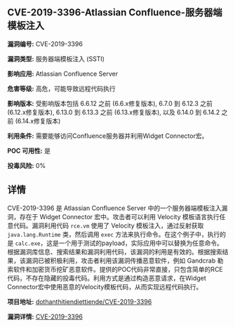 ## CVE-2019-3396-Atlassian Confluence-服务器端模板注入

**漏洞编号:** CVE-2019-3396

**漏洞类型:** 服务器端模板注入 (SSTI)

**影响应用:** Atlassian Confluence Server

**危害等级:** 高危，可能导致远程代码执行

**影响版本:** 受影响版本包括 6.6.12 之前 (6.6.x修复版本), 6.7.0 到 6.12.3 之前 (6.12.x修复版本), 6.13.0 到 6.13.3 之前 (6.13.x修复版本), 以及 6.14.0 到 6.14.2 之前 (6.14.x修复版本)

**利用条件:** 需要能够访问Confluence服务器并利用Widget Connector宏。

**POC 可用性:** 是

**投毒风险:** 0%

## 详情

CVE-2019-3396 是 Atlassian Confluence Server 中的一个服务器端模板注入漏洞，存在于 Widget Connector 宏中。攻击者可以利用 Velocity 模板语言执行任意代码。漏洞利用代码 `rce.vm` 使用了 Velocity 模板注入，通过反射获取 `java.lang.Runtime` 类，然后调用 `exec` 方法来执行命令。在这个例子中，执行的是 `calc.exe`，这是一个用于测试的payload，实际应用中可以替换为任意命令。根据漏洞库信息、搜索结果和漏洞利用代码，该漏洞的利用是有效的。根据搜索结果，该漏洞已被积极利用，攻击者利用该漏洞传播恶意软件，例如 Gandcrab 勒索软件和加密货币挖矿恶意软件。提供的POC代码非常直接，只包含简单的RCE代码，不存在隐藏的投毒代码。利用方式是通过构造恶意请求，在Widget Connector宏中使用恶意的Velocity模板代码，从而实现远程代码执行。

**项目地址:** [dothanthitiendiettiende/CVE-2019-3396](https://github.com/dothanthitiendiettiende/CVE-2019-3396)

**漏洞详情:** [CVE-2019-3396](https://nvd.nist.gov/vuln/detail/CVE-2019-3396)